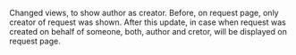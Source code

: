 Changed views, to show author as creator.
Before, on request page, only creator of request was shown.
After this update, in case when request was created on behalf of someone,
both, author and cretor, will be displayed on request page.
